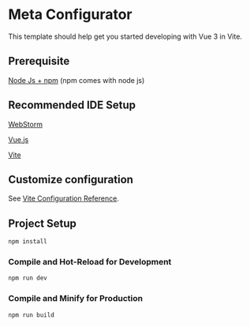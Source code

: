 # Meta Configurator

This template should help get you started developing with Vue 3 in Vite.

## Prerequisite
[Node Js + npm](https://nodejs.org/en/download/) (npm comes with node js)


## Recommended IDE Setup

[WebStorm](https://www.jetbrains.com/webstorm/download/)

[Vue.js](https://cli.vuejs.org/guide/installation.html)

[Vite](https://v3.ru.vuejs.org/guide/installation.html)


## Customize configuration

See [Vite Configuration Reference](https://vitejs.dev/config/).

## Project Setup

```sh
npm install
```

### Compile and Hot-Reload for Development

```sh
npm run dev
```

### Compile and Minify for Production

```sh
npm run build
```
